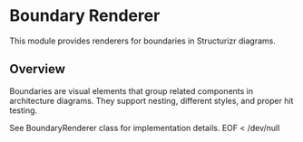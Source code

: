 # Boundary Renderer

This module provides renderers for boundaries in Structurizr diagrams.

## Overview

Boundaries are visual elements that group related components in architecture diagrams.
They support nesting, different styles, and proper hit testing.

See BoundaryRenderer class for implementation details.
EOF < /dev/null
